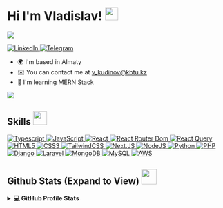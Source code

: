 <h1> Hi I'm Vladislav! <img src = "https://raw.githubusercontent.com/MartinHeinz/MartinHeinz/master/wave.gif" width = 30px> </h1>
<p align='center'>
</p>

<p>
  <a href="https://github.com/DenverCoder1/readme-typing-svg"><img src="https://readme-typing-svg.herokuapp.com?&font=IBM+Plex+Sans&color=abcdef&size=20&lines=;I'm+a+Full-stack+Developer;I'm+a+Software+Engineer" /></a>
</p>

   <a href="https://www.linkedin.com/in/Lazynx/" target="_blank">
    <img alt="LinkedIn" src="https://img.shields.io/badge/LinkedIn-0077B5?style=for-the-badge&logo=linkedin&logoColor=white">
  </a>   
  
   <a href="https://t.me/Lazynx" target="_blank">
    <img alt="Telegram" src="https://img.shields.io/badge/Telegram-2CA5E0?style=for-the-badge&logo=telegram&logoColor=white">
  </a>   
 
- 🌍  I'm based in Almaty
- ✉️  You can contact me at [v\_kudinov@kbtu.kz](mailto:v_kudinov@kbtu.kz)
- 🧠  I'm learning MERN Stack

![](https://komarev.com/ghpvc/?username=Lazynx)

<h2> Skills <img src = "https://media2.giphy.com/media/QssGEmpkyEOhBCb7e1/giphy.gif?cid=ecf05e47a0n3gi1bfqntqmob8g9aid1oyj2wr3ds3mg700bl&rid=giphy.gif" width = 32px> </h2>

<a href="https://www.typescriptlang.org/" target="_blank">
    <img alt="Typescript" src="https://img.shields.io/badge/typescript-%23007ACC.svg?style=for-the-badge&logo=typescript&logoColor=white">
</a>

<a href="https://developer.mozilla.org/en/docs/Web/JavaScript" target="_blank">
    <img alt="JavaScript" src="https://img.shields.io/badge/javascript-%23323330.svg?style=for-the-badge&logo=javascript&logoColor=%23F7DF1E">
</a>

<a href="https://react.dev/" target="_blank">
    <img alt="React" src="https://img.shields.io/badge/react-%2320232a.svg?style=for-the-badge&logo=react&logoColor=%2361DAFB">
</a>

<a href="https://reactrouter.com/en/main" target="_blank">
    <img alt="React Router Dom" src="https://img.shields.io/badge/React_Router-CA4245?style=for-the-badge&logo=react-router&logoColor=white">
</a>

<a href="https://tanstack.com/query/v5/docs/framework/react/overview" target="_blank">
    <img alt="React Query" src="https://img.shields.io/badge/-React%20Query-FF4154?style=for-the-badge&logo=react%20query&logoColor=white">
</a>

<a href="https://www.w3.org/TR/2011/WD-html5-20110405/" target="_blank">
    <img alt="HTML5" src="https://img.shields.io/badge/html5-%23E34F26.svg?style=for-the-badge&logo=html5&logoColor=white">
</a>

<a href="https://www.w3.org/Style/CSS/" target="_blank">
    <img alt="CSS3" src="https://img.shields.io/badge/css3-%231572B6.svg?style=for-the-badge&logo=css3&logoColor=white">
</a>

<a href="https://tailwindcss.com/" target="_blank">
    <img alt="TailwindCSS" src="https://img.shields.io/badge/tailwindcss-%2338B2AC.svg?style=for-the-badge&logo=tailwind-css&logoColor=white">
</a>

<a href="https://nextjs.org/" target="_blank">
    <img alt="Next.JS" src="https://img.shields.io/badge/Next-black?style=for-the-badge&logo=next.js&logoColor=white">
</a>

<a href="https://nodejs.org/en" target="_blank">
    <img alt="NodeJS" src="https://img.shields.io/badge/node.js-6DA55F?style=for-the-badge&logo=node.js&logoColor=white">
</a>

<a href="https://www.python.org/" target="_blank">
    <img alt="Python" src="https://img.shields.io/badge/python-3670A0?style=for-the-badge&logo=python&logoColor=ffdd54">
</a>

<a href="https://www.php.net/" target="_blank">
    <img alt="PHP" src="https://img.shields.io/badge/php-777BB4?style=for-the-badge&logo=php&logoColor=white">
</a>

<a href="https://www.djangoproject.com/" target="_blank">
    <img alt="Django" src="https://img.shields.io/badge/django-092E20?style=for-the-badge&logo=django&logoColor=white">
</a>

<a href="https://laravel.com/" target="_blank">
    <img alt="Laravel" src="https://img.shields.io/badge/laravel-FF2D20?style=for-the-badge&logo=laravel&logoColor=white">
</a>

<a href="https://www.mongodb.com/" target="_blank">
    <img alt="MongoDB" src="https://img.shields.io/badge/MongoDB-4EA94B?style=for-the-badge&logo=mongodb&logoColor=white">
</a>

<a href="https://www.mysql.com/" target="_blank">
    <img alt="MySQL" src="https://img.shields.io/badge/mysql-4479A1?style=for-the-badge&logo=mysql&logoColor=white">
</a>

<a href="https://aws.amazon.com/" target="_blank">
    <img alt="AWS" src="https://img.shields.io/badge/AWS-232F3E?style=for-the-badge&logo=amazon-aws&logoColor=white">
</a>

<h2> Github Stats (Expand to View) <img src = "https://i.pinimg.com/originals/65/c4/f4/65c4f452571be1261e9c623f7da488ac.gif" width = 35px> </h2>

<details> 
  <summary><b>💻 GitHub Profile Stats</b></summary>
  <br/>
  <div style="display: flex; flex-direction: row; justify-content: space-between; align-items: flex-start;">
    <img src="https://github-readme-stats.vercel.app/api/top-langs?username=Lazynx&show_icons=true&locale=en&layout=compact" alt="Lazynx" style="margin-right: 10px;" />
    <img src="https://github-readme-stats.vercel.app/api?username=Lazynx&show_icons=true&locale=en" alt="Lazynx" />
  </div>
  <br/>
</details>
<br/>
